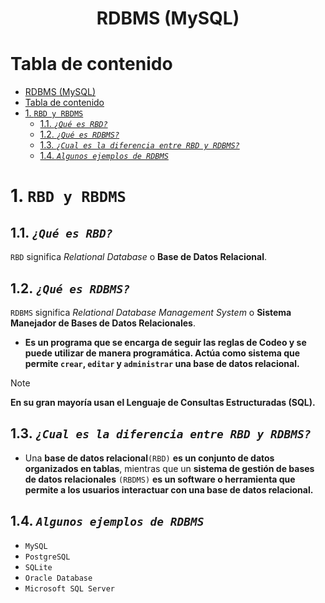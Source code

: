 <div align="center">

# RDBMS (MySQL)

</div>

# Tabla de contenido
- [RDBMS (MySQL)](#rdbms-mysql)
- [Tabla de contenido](#tabla-de-contenido)
- [1. `RBD y RBDMS`](#1-rbd-y-rbdms)
  - [1.1. *`¿Qué es RBD?`*](#11-qué-es-rbd)
  - [1.2. *`¿Qué es RDBMS?`*](#12-qué-es-rdbms)
  - [1.3. *`¿Cual es la diferencia entre RBD y RDBMS?`*](#13-cual-es-la-diferencia-entre-rbd-y-rdbms)
  - [1.4. *`Algunos ejemplos de RDBMS`*](#14-algunos-ejemplos-de-rdbms)

# 1. `RBD y RBDMS`

## 1.1. *`¿Qué es RBD?`*

`RBD` significa *Relational Database* o **Base de Datos Relacional**.

## 1.2. *`¿Qué es RDBMS?`*
`RDBMS` significa *Relational Database Management System* o **Sistema Manejador de Bases de Datos Relacionales**. 

- **Es un programa que se encarga de seguir las reglas de Codeo y se puede utilizar de manera programática. Actúa como sistema que permite `crear`, `editar` y `administrar` una base de datos relacional.** 

> [!NOTE]
> 
> **En su gran mayoría usan el Lenguaje de Consultas Estructuradas (SQL).**


## 1.3. *`¿Cual es la diferencia entre RBD y RDBMS?`*

- Una **base de datos relacional**`(RBD)` **es un conjunto de datos organizados en tablas**, mientras que un **sistema de gestión de bases de datos relacionales** `(RBDMS)` **es un software o herramienta que permite a los usuarios interactuar con una base de datos relacional.**
  
## 1.4. *`Algunos ejemplos de RDBMS`*

  - `MySQL`
  - `PostgreSQL`
  - `SQLite`
  - `Oracle Database`
  - `Microsoft SQL Server`